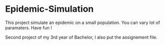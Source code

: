 # Epidemic-Simulation

This project simulate an epidemic on a small population. You can vary lot of paramaters. Have fun !

Second project of my 3rd year of Bachelor, I also put the assignement file.


